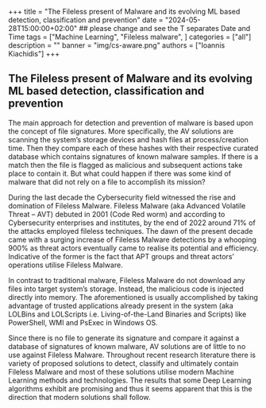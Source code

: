 +++
title = "The Fileless present of Malware and its evolving ML based detection, classification and prevention"
date = "2024-05-28T15:00:00+02:00" ## please change and see the T separates Date and Time
tags = ["Machine Learning", "Fileless malware", ]
categories = ["all"]
description = ""
banner = "img/cs-aware.png"
authors = ["Ioannis Kiachidis"]
+++

## The Fileless present of Malware and its evolving ML based detection, classification and prevention

The main approach for detection and prevention of malware is based upon the concept of file signatures. More specifically, the AV solutions are scanning the system’s storage devices and hash files at process/creation time. Then they compare each of these hashes with their respective curated database which contains signatures of known malware samples. If there is a match then the file is flagged as malicious and subsequent actions take place to contain it. But what could happen if there was some kind of malware that did not rely on a file to accomplish its mission?

During the last decade the Cybersecurity field witnessed the rise and domination of Fileless Malware. Fileless Malware (aka Advanced Volatile Threat – AVT) debuted in 2001 (Code Red worm) and according to Cybersecurity enterprises and institutes, by the end of 2022 around 71% of the attacks employed fileless techniques. The dawn of the present decade came with a surging increase of Fileless Malware detections by a whooping 900% as threat actors eventually came to realise its potential and efficiency. Indicative of the former is the fact that APT groups and threat actors’ operations utilise Fileless Malware.

In contrast to traditional malware, Fileless Malware do not download any files into target system’s storage. Instead, the malicious code is injected directly into memory. The aforementioned is usually accomplished by taking advantage of trusted applications already present in the system (aka LOLBins and LOLScripts i.e. Living-of-the-Land Binaries and Scripts) like PowerShell, WMI and PsExec in Windows OS.

Since there is no file to generate its signature and compare it against a database of signatures of known malware, AV solutions are of little to no use against Fileless Malware. Throughout recent research literature there is variety of proposed solutions to detect, classify and ultimately contain Fileless Malware and most of these solutions utilise modern Machine Learning methods and technologies. The results that some Deep Learning algorithms exhibit are promising and thus it seems apparent that this is the direction that modern solutions shall follow.
